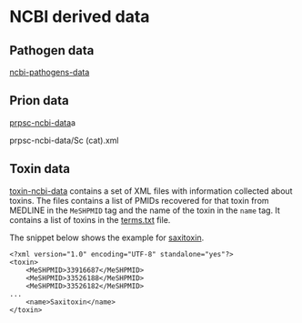 # NCBI derived data

## Pathogen data

[ncbi-pathogens-data](./ncbi-pathogens-data) 

## Prion data

[prpsc-ncbi-data](./prpsc-ncbi-data)a

prpsc-ncbi-data/Sc (cat).xml

## Toxin data

[toxin-ncbi-data](./toxin-ncbi-data) contains a set of XML files with information collected about toxins. The files contains a list of PMIDs recovered for that toxin from MEDLINE in the `MeSHPMID` tag and the name of the toxin in the `name` tag. It contains a list of toxins in the [terms.txt](./toxin-ncbi-data/terms.txt) file.

The snippet below shows the example for [saxitoxin](./toxin-ncbi-data/saxitoxin.xml).

```
<?xml version="1.0" encoding="UTF-8" standalone="yes"?>
<toxin>
    <MeSHPMID>33916687</MeSHPMID>
    <MeSHPMID>33526188</MeSHPMID>
    <MeSHPMID>33526182</MeSHPMID>
...
    <name>Saxitoxin</name>
</toxin>
```
